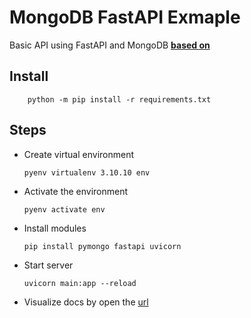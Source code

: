 # MongoDB FastAPI Exmaple
Basic API using FastAPI and MongoDB **[based on](https://morioh.com/p/fd31220b32ec?f=5c21fb01c16e2556b555ab32)**

## Install
```
	python -m pip install -r requirements.txt
```

## Steps
* Create virtual environment
	```
	pyenv virtualenv 3.10.10 env
	```
* Activate the environment
	```
	pyenv activate env
	```
* Install modules
	```
	pip install pymongo fastapi uvicorn
	```
* Start server
	```
	uvicorn main:app --reload
	```
* Visualize docs by open the [url](http://127.0.0.1:8000/docs)